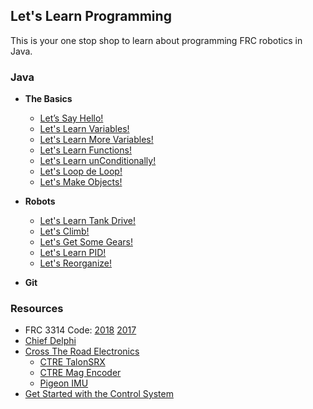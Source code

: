 ## Let's Learn Programming

This is your one stop shop to learn about programming FRC robotics in Java. 

### Java
 - **The Basics**
     - [Let’s Say Hello!](Java/nonrobot/HelloWorld.md)
     - [Let's Learn Variables!](Java/nonrobot/Variables.md)
     - [Let's Learn More Variables!](Java/nonrobot/MoreVariables.md)
     - [Let's Learn Functions!](Java/nonrobot/Functions.md)
     - [Let's Learn unConditionally!](Java/nonrobot/Conditionals.md)
     - [Let's Loop de Loop!](Java/nonrobot/Loops.md)
     - [Let's Make Objects!](Java/nonrobot/Objects.md)

 - **Robots**
     - [Let's Learn Tank Drive!](Java/robot/Tank.md)
     - [Let's Climb!](Java/robot/Climb.md)
     - [Let's Get Some Gears!](Java/robot/Gears.md)
     - [Let's Learn PID!](Java/robot/PID.md)
     - [Let's Reorganize!](Java/robot/Reorg.md)

 - **Git**
 

### Resources
* FRC 3314 Code: [2018](https://github.com/Team3314/2018-Code) [2017](https://github.com/Team3314/2017-code) 
* [Chief Delphi](https://www.chiefdelphi.com/forums/portal.php)
* [Cross The Road Electronics](http://www.ctr-electronics.com/)
    * [CTRE TalonSRX](http://www.ctr-electronics.com/talon-srx.html)
    * [CTRE Mag Encoder](http://www.ctr-electronics.com/srx-magnetic-encoder.html)
    * [Pigeon IMU](http://www.ctr-electronics.com/gadgeteer-imu-module-pigeon.html)
* [Get Started with the Control System](http://wpilib.screenstepslive.com/s/currentCS)
